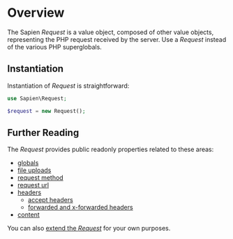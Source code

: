 # Overview

The Sapien _Request_ is a value object, composed of other value objects,
representing the PHP request received by the server. Use a _Request_ instead of
the various PHP superglobals.

## Instantiation

Instantiation of _Request_ is straightforward:

```php
use Sapien\Request;

$request = new Request();
```

## Further Reading

The _Request_ provides public readonly properties related to these areas:

- [globals](./globals.md)
- [file uploads](./uploads.md)
- [request method](./method.md)
- [request url](./url.md)
- [headers](./headers.md)
    - [accept headers](./accept.md)
    - [forwarded and x-forwarded headers](./forward.md)
- [content](./content)

You can also [extend the _Request_](./extending.md) for your own purposes.
